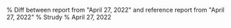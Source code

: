 % Diff between report from "April 27, 2022" and reference report from "April 27, 2022"
% Strudy
% April 27, 2022


